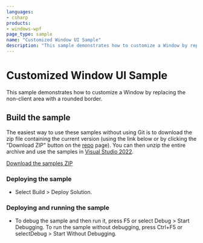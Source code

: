```yaml
---
languages:
- csharp
products:
- windows-wpf
page_type: sample
name: "Customized Window UI Sample"        
description: "This sample demonstrates how to customize a Window by replacing the non-client area with a rounded border."
---
```

# Customized Window UI Sample
This sample demonstrates how to customize a Window by replacing the non-client area with a rounded border.

## Build the sample
The easiest way to use these samples without using Git is to download the zip file containing the current version (using the link below or by clicking the "Download ZIP" button on the [repo](https://github.com/microsoft/WPF-Samples?tab=readme-ov-file) page). You can then unzip the entire archive and use the samples in [Visual Studio 2022](https://www.visualstudio.com/wpf-vs).

[Download the samples ZIP](../../archive/main.zip)

### Deploying the sample
- Select Build > Deploy Solution. 

### Deploying and running the sample
- To debug the sample and then run it, press F5 or select Debug >  Start Debugging. To run the sample without debugging, press Ctrl+F5 or selectDebug > Start Without Debugging. 



